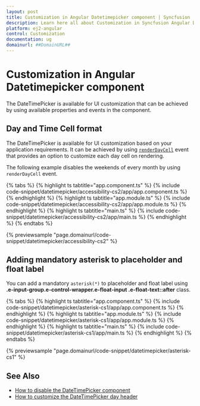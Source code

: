 ```yaml
---
layout: post
title: Customization in Angular Datetimepicker component | Syncfusion
description: Learn here all about Customization in Syncfusion Angular Datetimepicker component of Syncfusion Essential JS 2 and more.
platform: ej2-angular
control: Customization 
documentation: ug
domainurl: ##DomainURL##
---
```


# Customization in Angular Datetimepicker component

The DateTimePicker is available for UI customization that can be achieved by using available properties and events in the component.

## Day and Time Cell format

The DateTimePicker is available for UI customization based on your application requirements.
It can be achieved by using [`renderDayCell`](https://ej2.syncfusion.com/angular/documentation/api/datetimepicker/renderDayCellEventArgs#renderdaycelleventargs)
event that provides an option to customize each day cell on rendering.

The following example disables the weekends of every month by using `renderDayCell` event.

{% tabs %}
{% highlight ts tabtitle="app.component.ts" %}
{% include code-snippet/datetimepicker/accessibility-cs2/app/app.component.ts %}
{% endhighlight %}
{% highlight ts tabtitle="app.module.ts" %}
{% include code-snippet/datetimepicker/accessibility-cs2/app/app.module.ts %}
{% endhighlight %}
{% highlight ts tabtitle="main.ts" %}
{% include code-snippet/datetimepicker/accessibility-cs2/app/main.ts %}
{% endhighlight %}
{% endtabs %}
  
{% previewsample "page.domainurl/code-snippet/datetimepicker/accessibility-cs2" %}

## Adding mandatory asterisk to placeholder and float label

You can add a mandatory `asterisk(*)` to placeholder and float label using <b>.e-input-group.e-control-wrapper.e-float-input .e-float-text::after</b> class.

{% tabs %}
{% highlight ts tabtitle="app.component.ts" %}
{% include code-snippet/datetimepicker/asterisk-cs1/app/app.component.ts %}
{% endhighlight %}
{% highlight ts tabtitle="app.module.ts" %}
{% include code-snippet/datetimepicker/asterisk-cs1/app/app.module.ts %}
{% endhighlight %}
{% highlight ts tabtitle="main.ts" %}
{% include code-snippet/datetimepicker/asterisk-cs1/app/main.ts %}
{% endhighlight %}
{% endtabs %}
  
{% previewsample "page.domainurl/code-snippet/datetimepicker/asterisk-cs1" %}

## See Also

* [How to disable the DateTimePicker component](./how-to/disable-placeholder-readonly)
* [How to customize the DateTimePicker day header](./how-to/customize-the-datetimepicker-day-header)